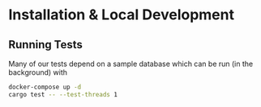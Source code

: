 # Installation & Local Development


## Running Tests

Many of our tests depend on a sample database which can be run (in the background) with 

```sh
docker-compose up -d
cargo test -- --test-threads 1 
```